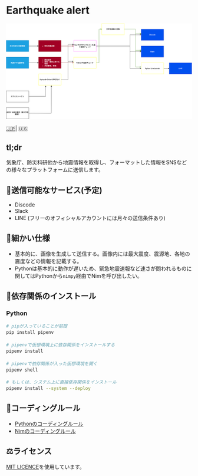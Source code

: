 # Earthquake alert

![flow](../asset/chart.dio.png)

[🇯🇵](../README.md)| 🇺🇸

## tl;dr

気象庁、防災科研他から地震情報を取得し、フォーマットした情報をSNSなどの様々なプラットフォームに送信します。

## 📢送信可能なサービス(予定)

- Discode
- Slack
- LINE (フリーのオフィシャルアカウントには月々の送信条件あり)

## 💬細かい仕様

- 基本的に、画像を生成して送信する。画像内には最大震度、震源地、各地の震度などの情報を記載する。
- Pythonは基本的に動作が遅いため、緊急地震速報など速さが問われるものに関してはPythonから`nimpy`経由でNimを呼び出したい。

## 🔧依存関係のインストール

### Python

```bash
# pipが入っていることが前提
pip install pipenv

# pipenvで仮想環境上に依存関係をインストールする
pipenv install

# pipenvで依存関係が入った仮想環境を開く
pipenv shell

# もしくは、システム上に直接依存関係をインストール
pipenv install --system --deploy
```

## 🔰コーディングルール

- [Pythonのコーディングルール](documents/python_rule.md)
- [Nimのコーディングルール](documents/nim_rule.md)

## ⚖ライセンス

[MIT LICENCE](LICENSE)を使用しています。
